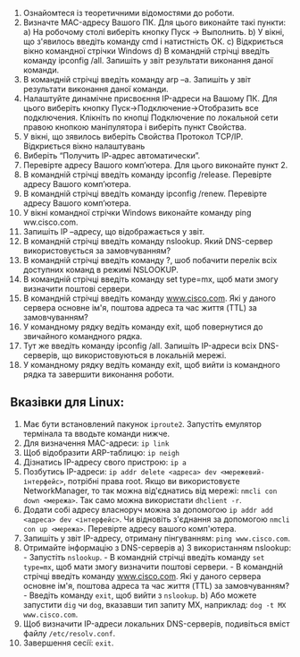 1. Ознайомтеся із теоретичними відомостями до роботи.
2. Визначте МAC-адресу Вашого ПК. Для цього виконайте такі пункти:
	a) На робочому столі виберіть кнопку Пуск -> Выполнить.
	b) У вікні, що з'явилось введіть команду cmd і натистність ОК.
	c) Відкриється вікно командної стрічки Windows
	d) В командній стрічці введіть команду ipconfig /all. Запишіть у звіт
	   результати виконання даної команди.
3. В командній стрічці введіть команду arp –a. Запишіть у звіт результати
   виконання даної команди.
4. Налаштуйте динамічне присвоєння IP-адреси на Вашому ПК. Для цього виберіть
   кнопку Пуск->Подключение->Отобразить все подключения. Клікніть по кнопці
   Подключение по локальной сети правою кнопкою маніпулятора і виберіть пункт
   Свойства.
5. У вікні, що зявилось виберіть Свойства Протокол ТСP/IP. Відкриється вікно
   налаштувань
6. Виберіть “Получить ІР-адрес автоматически”.
7. Перевірте адресу Вашого комп’ютера. Для цього виконайте пункт 2.
8. В командній стрічці введіть команду ipconfig /release. Перевірте адресу
   Вашого комп’ютера.
9. В командній стрічці введіть команду ipconfig /renew. Перевірте адресу Вашого
   комп’ютера.
10. У вікні командної стрічки Windows виконайте команду ping ww.cisco.com.
11. Запишіть IP –адресу, що відображається у звіт.
12. В командній стрічці введіть команду nslookup. Який DNS-сервер
    використовується за замовчуванням?
13. В командній стрічці введіть команду ?, шоб побачити перелік всіх доступних
    команд в режимі NSLOOKUP.
14. В командній стрічці введіть команду set type=mx, щоб мати змогу визначити
    поштові сервери.
15. В командній стрічці введіть команду www.cisco.com. Які у даного сервера
    основне ім'я, поштова адреса та час життя (TTL) за замовчуванням?
16. У командному рядку ведіть команду exit, щоб повернутися до звичайного
    командного рядка.
17. Тут же введіть команду ipconfig /all. Запишіть IP-адреси всіх DNS-серверів,
    що використовуються в локальній мережі.
18. У командному рядку ведіть команду exit, щоб вийти із командного рядка та
    завершити виконання роботи.

## Вказівки для Linux:

1. Має бути встановлений пакунок `iproute2`. Запустіть емулятор термінала та
   вводьте команди нижче.
2. Для визначення MAC-адреси: `ip link`
3. Щоб відобразити ARP-таблицю: `ip neigh`
4. Дізнатись IP-адресу свого пристрою: `ip a`
5. Позбутись IP-адреси: `ip addr delete <адреса> dev <мережевий-інтерфейс>`,
   потрібні права root. Якщо ви використовуєте NetworkManager, то так можна
   від'єднатись від мережі: `nmcli con down <мережа>`. Так само можна
   використати `dhclient -r`.
6. Додати собі адресу власноруч можна за допомогою `ip addr add <адреса> dev
   <інтерфейс>`. Чи відновіть з'єднання за допомогою `nmcli con up <мережа>`.
   Перевірте адресу вашого комп'ютера.
7. Запишіть у звіт IP-адресу, отриману пінгуванням: `ping www.cisco.com`.
8. Отримайте інформацію з DNS-серверів
	a) З використанням nslookup:
		- Запустіть `nslookup`.
		- В командній стрічці введіть команду `set type=mx`, щоб мати
		  змогу визначити поштові сервери.
		- В командній стрічці введіть команду www.cisco.com. Які у
		  даного сервера основне ім'я, поштова адреса та час життя
		  (TTL) за замовчуванням?
		- Введіть команду `exit`, щоб вийти з `nslookup`.
	b) Або можете запустити `dig` чи `dog`, вказавши тип запиту MX,
	наприклад: `dog -t MX www.cisco.com`.
9. Щоб визначити IP-адреси локальних DNS-серверів, подивіться вміст файлу
`/etc/resolv.conf`.
10. Завершення сесії: `exit`.
